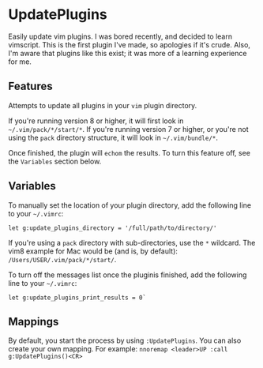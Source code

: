# UpdatePlugins
Easily update vim plugins. I was bored recently, and decided to learn vimscript.
This is the first plugin I've made, so apologies if it's crude. Also, I'm aware
that plugins like this exist; it was more of a learning experience for me.

## Features
Attempts to update all plugins in your `vim` plugin directory.

If you're running version 8 or higher, it will first look in
`~/.vim/pack/*/start/*`. If you're running version 7 or higher, or you're not
using the `pack` directory structure, it will look in `~/.vim/bundle/*`.

Once finished, the plugin will `echom` the results. To turn this feature off,
see the `Variables` section below.

## Variables
To manually set the location of your plugin directory, add the following line to
your `~/.vimrc`:

```
let g:update_plugins_directory = '/full/path/to/directory/'
```

If you're using a `pack` directory with sub-directories, use the `*` wildcard.
The vim8 example for Mac would be (and is, by default):
`/Users/USER/.vim/pack/*/start/`.

To turn off the messages list once the pluginis finished, add the following line
to your `~/.vimrc`:

```
let g:update_plugins_print_results = 0`
```

## Mappings
By default, you start the process by using `:UpdatePlugins`. You can also create
your own mapping. For example: `nnoremap <leader>UP :call g:UpdatePlugins()<CR>`

